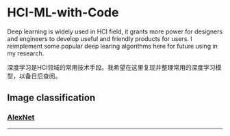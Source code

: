 # HCI-ML-with-Code
Deep learning is widely used in HCI field, it grants more power for designers and engineers to develop useful and friendly products for users. 
I reimplement some popular deep learing algorithms here for future using in my research.

深度学习是HCI领域的常用技术手段。我希望在这里复现并整理常用的深度学习模型，以备日后查阅。

## Image classification
### [AlexNet](https://github.com/Xinrui-Fang/HCI-ML-with-Code/tree/master/Image%20Classification/AlexNet)
***

